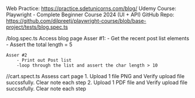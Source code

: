 Web Practice: https://practice.sdetunicorns.com/blog/
Udemy Course: Playwright - Complete Beginner Course 2024 (UI + API)
GitHub Repo: https://github.com/dilpreetj/playwright-course/blob/base-project/tests/blog.spec.ts

/blog.spec.ts 
Access blog page
    Asser #1:
        - Get the recent post list elements 
        - Assert the total length = 5

    Asser #2
        - Print out Post list 
        -loop through the list and assert the char length > 10

//cart.spect.ts
    Assess cart page 
    1. Upload 1 file PNG and Verify upload file succssfully. Clear note each step
    2. Upload 1 PDF file and Verify upload file succssfully. Clear note each step